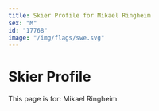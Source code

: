 ```yaml
---
title: Skier Profile for Mikael Ringheim
sex: "M"
id: "17768"
image: "/img/flags/swe.svg" 
---
```


# Skier Profile

This page is for: Mikael Ringheim.
    